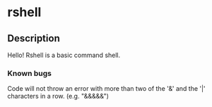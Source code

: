 # rshell
## Description
Hello!
Rshell is a basic command shell.

### Known bugs
Code will not throw an error with more than two of the '&' and the '|' characters in a row. (e.g. "&&&&&")
